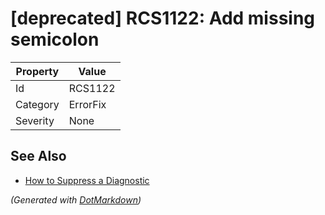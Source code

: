 # \[deprecated\] RCS1122: Add missing semicolon

| Property | Value    |
| -------- | -------- |
| Id       | RCS1122  |
| Category | ErrorFix |
| Severity | None     |

## See Also

* [How to Suppress a Diagnostic](../HowToConfigureAnalyzers.md#how-to-suppress-a-diagnostic)


*\(Generated with [DotMarkdown](http://github.com/JosefPihrt/DotMarkdown)\)*